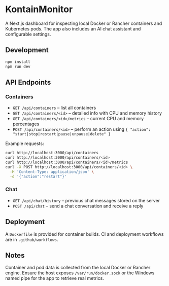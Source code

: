# KontainMonitor

A Next.js dashboard for inspecting local Docker or Rancher containers and Kubernetes pods. The app also includes an AI chat assistant and configurable settings.

## Development

```bash
npm install
npm run dev
```

## API Endpoints

### Containers
- `GET /api/containers` – list all containers
- `GET /api/containers/<id>` – detailed info with CPU and memory history
- `GET /api/containers/<id>/metrics` – current CPU and memory percentages
- `POST /api/containers/<id>` – perform an action using `{ "action": "start|stop|restart|pause|unpause|delete" }`

Example requests:

```bash
curl http://localhost:3000/api/containers
curl http://localhost:3000/api/containers/<id>
curl http://localhost:3000/api/containers/<id>/metrics
curl -X POST http://localhost:3000/api/containers/<id> \
  -H 'Content-Type: application/json' \
  -d '{"action":"restart"}'
```

### Chat
- `GET /api/chat/history` – previous chat messages stored on the server
- `POST /api/chat` – send a chat conversation and receive a reply

## Deployment

A `Dockerfile` is provided for container builds. CI and deployment workflows are in `.github/workflows`.

## Notes

Container and pod data is collected from the local Docker or Rancher engine. Ensure the host exposes `/var/run/docker.sock` or the Windows named pipe for the app to retrieve real metrics.
